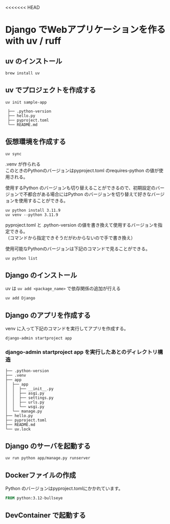 <<<<<<< HEAD

# Django でWebアプリケーションを作る with uv / ruff

## uv のインストール

```
brew install uv
```

## uv でプロジェクトを作成する

```
uv init sample-app
```

```
 ├── .python-version
 ├── hello.py
 ├── pyproject.toml
 └── README.md
```

## 仮想環境を作成する

```shell
uv sync
```

.venv が作られる  
このときのPythonのバージョンはpyproject.toml のrequires-python の値が使用される。

使用するPython のバージョンも切り替えることができるので、初期設定のバージョンで不都合がある場合にはPython
のバージョンを切り替えて好きなバージョンを使用することができる。

```shell
uv python install 3.11.9
uv venv --python 3.11.9
```

pyproject.toml と .python-version の値を書き換えて使用するバージョンを指定できる。  
（コマンドから指定できそうだがわからないので手で書き換え）

使用可能なPythonのバージョンは下記のコマンドで見ることができる。

```shell
uv python list
```

## Django のインストール

uv は `uv add <package_name>` で依存関係の追加が行える

```shell
uv add Django
```

## Django のアプリを作成する

venv に入って下記のコマンドを実行してアプリを作成する。

```shell
django-admin startproject app
```

### django-admin startproject app を実行したあとのディレクトリ構造

```
├── .python-version
├── .venv
├── app
│  ├── app
│  │  ├── __init__.py
│  │  ├── asgi.py
│  │  ├── settings.py
│  │  ├── urls.py
│  │  └── wsgi.py
│  └── manage.py
├── hello.py
├── pyproject.toml
├── README.md
└── uv.lock
```

## Django のサーバを起動する

```shell
uv run python app/manage.py runserver
```

## Dockerファイルの作成

Python のバージョンはpyproject.tomlにかかれています。

```dockerfile
FROM python:3.12-bullseye
```

## DevContainer で起動する
